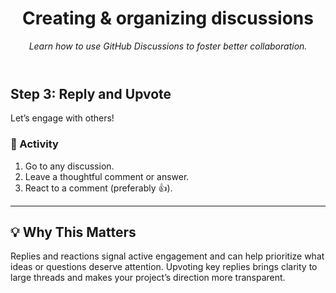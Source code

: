 <header>

<!--
  <<< Author notes: Course header >>>
  Update the course title and description.
-->

# Creating & organizing discussions  

_Learn how to use GitHub Discussions to foster better collaboration._

</header>

<!--
  <<< Author notes: Step 3 >>>
  Start this step by acknowledging the previous step.
  Define terms and link to docs.github.com.
  Historic note: this step combines the commend, approve, and needs changes steps from the previous version.
-->

## Step 3: Reply and Upvote

Let’s engage with others!

### 🤝 Activity

1. Go to any discussion.
2. Leave a thoughtful comment or answer.
3. React to a comment (preferably 👍).

---

## 💡 Why This Matters

Replies and reactions signal active engagement and can help prioritize what ideas or questions deserve attention. Upvoting key replies brings clarity to large threads and makes your project’s direction more transparent.


